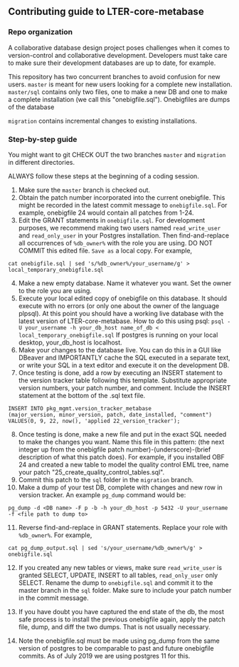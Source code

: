 
## Contributing guide to LTER-core-metabase

### Repo organization

A collaborative database design project poses challenges when it comes to version-control and collaborative development. Developers must take care to make sure their development databases are up to date, for example. 

This repository has two concurrent branches to avoid confusion for new users. `master` is meant for new users looking for a complete new installation. `master/sql` contains only two files, one to make a new DB and one to make a complete installation (we call this "onebigfile.sql"). Onebigfiles are dumps of the database

`migration` contains incremental changes to existing installations. 

### Step-by-step guide

You might want to git CHECK OUT the two branches `master` and `migration` in different directories.

ALWAYS follow these steps at the beginning of a coding session.

1. Make sure the `master` branch is checked out.
1. Obtain the patch number incorporated into the current onebigfile. This might be recorded in the latest commit message to `onebigfile.sql`. For example, onebigfile 24 would contain all patches from 1-24. 
1. Edit the GRANT statements in `onebigfile.sql`. For development purposes, we recommend making two users named `read_write_user` and `read_only_user` in your Postgres installation. Then find-and-replace all occurrences of `%db_owner%` with the role you are using. DO NOT COMMIT this edited file. `Save as` a local copy. For example,
```
cat onebigfile.sql | sed 's/%db_owner%/your_username/g' > local_temporary_onebigfile.sql
```
4. Make a new empty database. Name it whatever you want. Set the owner to the role you are using. 
1. Execute your local edited copy of onebigfile on this database. It should execute with no errors (or only one about the owner of the language plpsql). At this point you should have a working live database with the latest version of LTER-core-metabase. How to do this using psql:
```psql -U your_username -h your_db_host name_of_db < local_temporary_onebigfile.sql```
If postgres is running on your local desktop, your_db_host is localhost.
1. Make your changes to the database live. You can do this in a GUI like DBeaver and IMPORTANTLY cache the SQL executed in a separate text, or write your SQL in a text editor and execute it on the development DB.
1. Once testing is done, add a row by executing an INSERT statement to the version tracker table following this template. Substitute appropriate version numbers, your patch number, and comment. Include the INSERT statement at the bottom of the .sql text file.
```
INSERT INTO pkg_mgmt.version_tracker_metabase
(major_version, minor_version, patch, date_installed, "comment")
VALUES(0, 9, 22, now(), 'applied 22_version_tracker');
```
8. Once testing is done, make a new file and put in the exact SQL needed to make the changes you want. Name this file in this pattern: (the next integer up from the onebigfile patch number)-(underscore)-(brief description of what this patch does). For example, if you installed OBF 24 and created a new table to model the quality control EML tree, name your patch "25_create_quality_control_tables.sql". 
1. Commit this patch to the `sql` folder in the `migration` branch. 
1. Make a dump of your test DB, complete with changes and new row in version tracker. An example `pg_dump` command would be: 
```
pg_dump -d <DB name> -F p -b -h your_db_host -p 5432 -U your_username -f <file path to dump to>
```
11. Reverse find-and-replace in GRANT statements. Replace your role with `%db_owner%`. For example, 
```
cat pg_dump_output.sql | sed 's/your_username/%db_owner%/g' > onebigfile.sql
```
12. If you created any new tables or views, make sure `read_write_user` is granted SELECT, UPDATE, INSERT to all tables, `read_only_user` only SELECT.
Rename the dump to `onebigfile.sql` and commit it to the master branch in the `sql` folder. Make sure to include your patch number in the commit message.

1. If you have doubt you have captured the end state of the db, the most safe process is to install the previous onebigfile again, apply the patch file, dump, and diff the two dumps. That is not usually necessary. 
1. Note the onebigfile.sql must be made using pg_dump from the same version of postgres to be comparable to past and future onebigfile commits. As of July 2019 we are using postgres 11 for this. 
